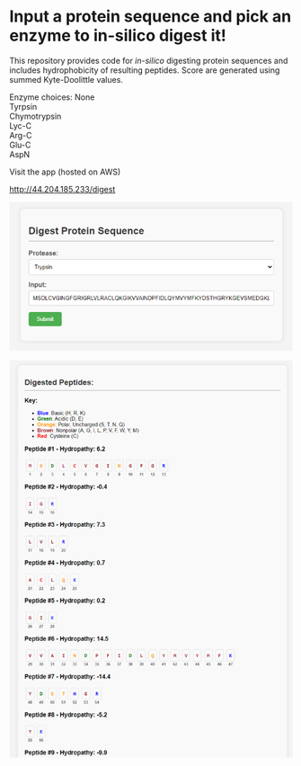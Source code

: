 # Input a protein sequence and pick an enzyme to in-silico digest it!
This repository provides code for _in-silico_ digesting protein sequences and includes hydrophobicity of resulting peptides. Score are generated using summed Kyte-Doolittle values.

Enzyme choices:
None \
Tyrpsin \
Chymotrypsin \
Lyc-C \
Arg-C \
Glu-C \
AspN

Visit the app (hosted on AWS)

http://44.204.185.233/digest



![Model](input.png)

![Model](output.png)
